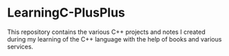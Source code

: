 # LearningC-PlusPlus
This repository contains the various C++ projects and notes I created during my learning of the C++ language with the help of books and various services.
